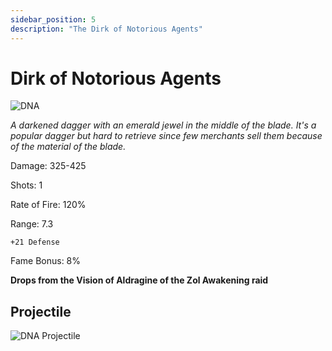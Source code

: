 ```yaml
---
sidebar_position: 5
description: "The Dirk of Notorious Agents"
---
```


# Dirk of Notorious Agents

![DNA](https://vwiki.valorserver.com/api/item/picture/dirk%20of%20notorious%20agents)

<i>A darkened dagger with an emerald jewel in the middle of the blade. It's a popular dagger but hard to retrieve since few merchants sell them because of the material of the blade.</i>

Damage: 325-425

Shots: 1

Rate of Fire: 120%

Range: 7.3

    +21 Defense
    
Fame Bonus: 8%

**Drops from the Vision of Aldragine of the Zol Awakening raid**

## Projectile

![DNA Projectile](https://cdn.discordapp.com/attachments/953134990428868629/981721335447314472/notorious.gif)
